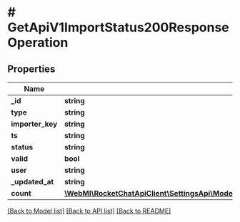 # # GetApiV1ImportStatus200ResponseOperation

## Properties

Name | Type | Description | Notes
------------ | ------------- | ------------- | -------------
**_id** | **string** |  | [optional]
**type** | **string** |  | [optional]
**importer_key** | **string** |  | [optional]
**ts** | **string** |  | [optional]
**status** | **string** |  | [optional]
**valid** | **bool** |  | [optional]
**user** | **string** |  | [optional]
**_updated_at** | **string** |  | [optional]
**count** | [**\WebMI\RocketChatApiClient\SettingsApi\Model\GetApiV1ImportStatus200ResponseOperationCount**](GetApiV1ImportStatus200ResponseOperationCount.md) |  | [optional]

[[Back to Model list]](../../README.md#models) [[Back to API list]](../../README.md#endpoints) [[Back to README]](../../README.md)
